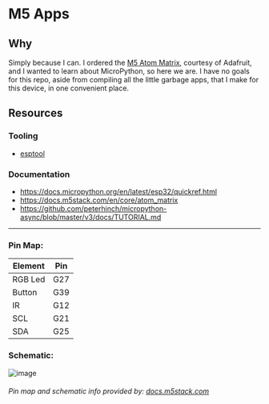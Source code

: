 # M5 Apps
## Why
Simply because I can. I ordered the [M5 Atom Matrix](https://www.adafruit.com/product/4497), courtesy of Adafruit, and I wanted to learn about MicroPython, so here we are. I have no goals for this repo, aside from compiling all the little garbage apps, that I make for this device, in one convenient place.

## Resources
### Tooling
- [esptool](https://github.com/espressif/esptool)
### Documentation
- https://docs.micropython.org/en/latest/esp32/quickref.html
- https://docs.m5stack.com/en/core/atom_matrix
- https://github.com/peterhinch/micropython-async/blob/master/v3/docs/TUTORIAL.md

---

### Pin Map:
| Element | Pin |
| --- | --- |
| RGB Led	| G27 |
| Button	| G39 |
| IR	| G12 |
| SCL	| G21 |
| SDA	| G25 |

### Schematic:
![image](https://static-cdn.m5stack.com/resource/docs/static/assets/img/product_pics/core/minicore/atom/ATOM_MATRIX_SIMPLE_CIRCUT_20200514.webp)

###### Pin map and schematic info provided by: [docs.m5stack.com](https://docs.m5stack.com/en/core/atom_matrix)